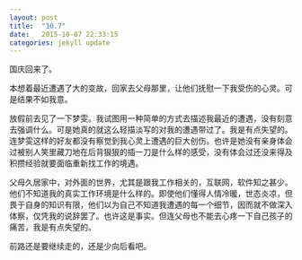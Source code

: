 ```yaml
---
layout: post
title:  "10.7"
date:   2015-10-07 22:33:15
categories: jekyll update
---
```

国庆回来了。

本想着最近遭遇了大的变故，回家去父母那里，让他们抚慰一下我受伤的心灵。可是结果不如我意。

放假前去见了一下梦雯。我试图用一种简单的方式去描述我最近的遭遇，没有刻意去强调什么。可是她真的就这么轻描淡写的对我的遭遇带过了。我是有点失望的。连梦雯这样的好友都没有察觉到我心灵上遭遇的巨大创伤。也许是她没有亲身体会过被别人笑里藏刀地在后背狠狠的插一刀是什么样的感受，没有体会过还没来得及积攒经验就要面临重新找工作的境遇。

父母久居家中，对外面的世界，尤其是跟我工作相关的，互联网，软件知之甚少。他们不知道我的真实工作环境是什么样的。即使他们懂得人情冷暖，世态炎凉，但畏于自身的知识有限，他们以为自己不知道我遭遇的每一个细节，因而就不做深入体察，仅凭我的说辞罢了。也许这是事实。但连父母也不能去心疼一下自己孩子的痛苦，我是有点失望的。

前路还是要继续走的，还是少向后看吧。
